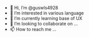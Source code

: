 - 👋 Hi, I’m @guswls4928
- 👀 I’m interested in various language
- 🌱 I’m currently learning base of UX
- 💞️ I’m looking to collaborate on ...
- 📫 How to reach me ...

<!---
guswls4928/guswls4928 is a ✨ special ✨ repository because its `README.md` (this file) appears on your GitHub profile.
You can click the Preview link to take a look at your changes.
--->
